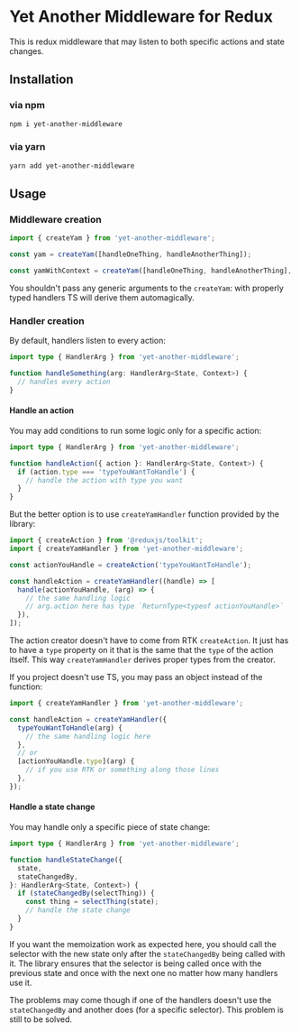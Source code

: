 # Yet Another Middleware for Redux

This is redux middleware that may listen to both specific actions and state changes.

## Installation

### via npm

```bash
npm i yet-another-middleware
```

### via yarn

```bash
yarn add yet-another-middleware
```

## Usage

### Middleware creation

```ts
import { createYam } from 'yet-another-middleware';

const yam = createYam([handleOneThing, handleAnotherThing]);

const yamWithContext = createYam([handleOneThing, handleAnotherThing], context);
```

You shouldn't pass any generic arguments to the `createYam`: with properly typed handlers TS will derive them automagically.

### Handler creation

By default, handlers listen to every action:

```ts
import type { HandlerArg } from 'yet-another-middleware';

function handleSomething(arg: HandlerArg<State, Context>) {
  // handles every action
}
```

#### Handle an action

You may add conditions to run some logic only for a specific action:

```ts
import type { HandlerArg } from 'yet-another-middleware';

function handleAction({ action }: HandlerArg<State, Context>) {
  if (action.type === 'typeYouWantToHandle') {
    // handle the action with type you want
  }
}
```

But the better option is to use `createYamHandler` function provided by the library:

```ts
import { createAction } from '@reduxjs/toolkit';
import { createYamHandler } from 'yet-another-middleware';

const actionYouHandle = createAction('typeYouWantToHandle');

const handleAction = createYamHandler((handle) => [
  handle(actionYouHandle, (arg) => {
    // the same handling logic
    // arg.action here has type `ReturnType<typeof actionYouHandle>`
  }),
]);
```

The action creator doesn't have to come from RTK `createAction`. It just has to have a `type` property on it that is the same that the `type` of the action itself. This way `createYamHandler` derives proper types from the creator.

If you project doesn't use TS, you may pass an object instead of the function:

```js
import { createYamHandler } from 'yet-another-middleware';

const handleAction = createYamHandler({
  typeYouWantToHandle(arg) {
    // the same handling logic here
  },
  // or
  [actionYouHandle.type](arg) {
    // if you use RTK or something along those lines
  },
});
```

#### Handle a state change

You may handle only a specific piece of state change:

```ts
import type { HandlerArg } from 'yet-another-middleware';

function handleStateChange({
  state,
  stateChangedBy,
}: HandlerArg<State, Context>) {
  if (stateChangedBy(selectThing)) {
    const thing = selectThing(state);
    // handle the state change
  }
}
```

If you want the memoization work as expected here, you should call the selector with the new state only after the `stateChangedBy` being called with it. The library ensures that the selector is being called once with the previous state and once with the next one no matter how many handlers use it.

The problems may come though if one of the handlers doesn't use the `stateChangedBy` and another does (for a specific selector). This problem is still to be solved.
